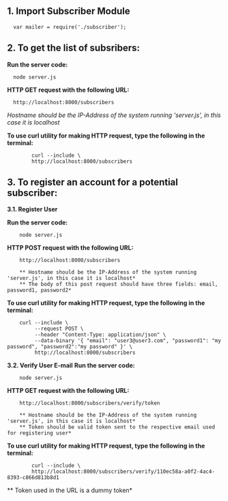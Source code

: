 ## 1. Import Subscriber Module

      var mailer = require('./subscriber');
     

## 2. To get the list of subsribers:
**Run the server code:**

      node server.js 

**HTTP GET request with the following URL:**
     
      http://localhost:8000/subscribers
      
  *Hostname should be the IP-Address of the system running 'server.js', in this case it is localhost*
      
**To use curl utility for making HTTP request, type the following in the terminal:**
     
            curl --include \
            http://localhost:8000/subscribers
     

## 3. To register an account for a potential subscriber:
**3.1. Register User**
  
  **Run the server code:**
      
        node server.js 
      
  **HTTP POST request with the following URL:**
      
        http://localhost:8000/subscribers
      
        ** Hostname should be the IP-Address of the system running 'server.js', in this case it is localhost*
        ** The body of this post request should have three fields: email, password1, password2*
        
  **To use curl utility for making HTTP request, type the following in the terminal:**
      
        curl --include \
             --request POST \
             --header "Content-Type: application/json" \
             --data-binary '{ "email": "user3@user3.com", "password1": "my password", "password2":"my password" }' \
             http://localhost:8000/subscribers


**3.2. Verify User E-mail** 
  **Run the server code:**

        node server.js 

  **HTTP GET request with the following URL:**

        http://localhost:8000/subscribers/verify/token

        ** Hostname should be the IP-Address of the system running 'server.js', in this case it is localhost*
        ** Token should be valid token sent to the respective email used for registering user*
      
  **To use curl utility for making HTTP request, type the following in the terminal:**
     
            curl --include \
            http://localhost:8000/subscribers/verify/110ec58a-a0f2-4ac4-8393-c866d813b8d1
            
  ** Token used in the URL is a dummy token*      
     
         


